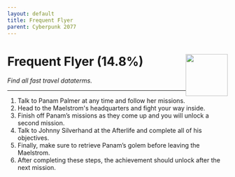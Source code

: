 ```yaml
---
layout: default
title: Frequent Flyer
parent: Cyberpunk 2077
---
```


# Frequent Flyer (14.8%) <img style="float: right;" src="https://cdn.cloudflare.steamstatic.com/steamcommunity/public/images/apps/1091500/f5aa6c12eef1c0e2a3d102ebf01b3a1048bd6b20.jpg" width="96" height="96">

_Find all fast travel dataterms._

***

1. Talk to Panam Palmer at any time and follow her missions. 
2. Head to the Maelstrom's headquarters and fight your way inside.
3. Finish off Panam’s missions as they come up and you will unlock a second mission.
4. Talk to Johnny Silverhand at the Afterlife and complete all of his objectives. 
5. Finally, make sure to retrieve Panam’s golem before leaving the Maelstrom. 
6. After completing these steps, the achievement should unlock after the next mission.